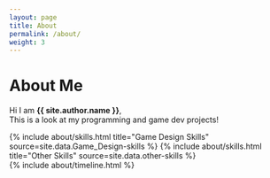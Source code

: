 ```yaml
---
layout: page
title: About
permalink: /about/
weight: 3
---
```


# **About Me**

Hi I am **{{ site.author.name }}**,<br>
This is a look at my programming and game dev projects!

<div class="row">
{% include about/skills.html title="Game Design Skills" source=site.data.Game_Design-skills %}
{% include about/skills.html title="Other Skills" source=site.data.other-skills %}
</div>

<div class="row">
{% include about/timeline.html %}
</div>
